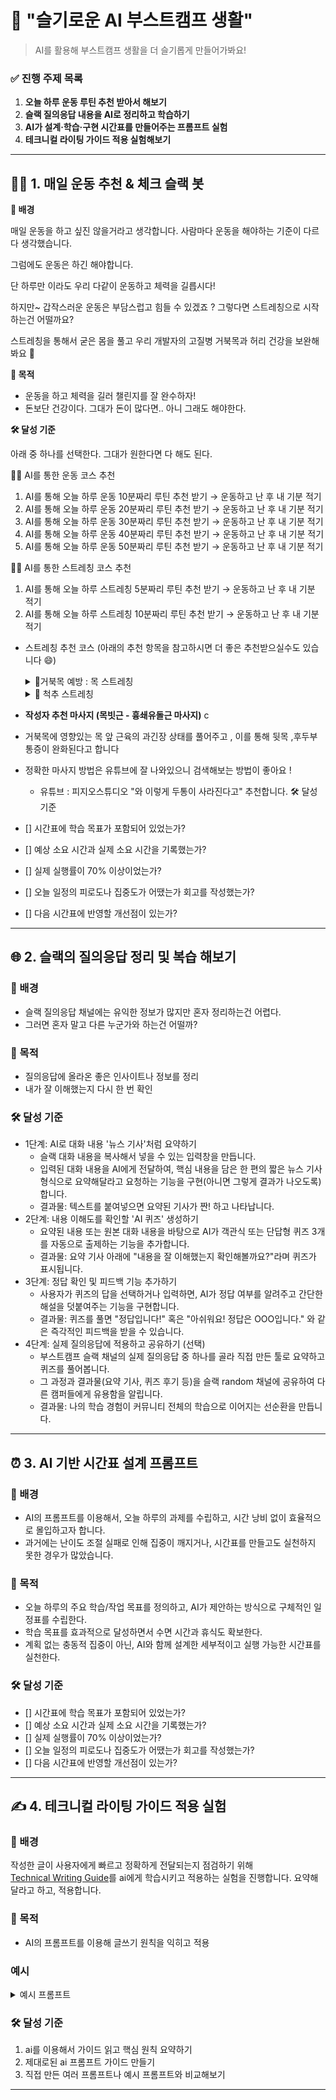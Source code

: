# 📌 "슬기로운 AI 부스트캠프 생활"

> AI를 활용해 부스트캠프 생활을 더 슬기롭게 만들어가봐요!


### ✅ 진행 주제 목록

1. **오늘 하루 운동 루틴 추천 받아서 해보기**
2. **슬랙 질의응답 내용을 AI로 정리하고 학습하기**
3. **AI가 설계·학습·구현 시간표를 만들어주는 프롬프트 실험**
4. **테크니컬 라이팅 가이드 적용 실험해보기**

---

## 🏋️‍♀️ 1. 매일 운동 추천 & 체크 슬랙 봇

**📌 배경**

매일 운동을 하고 싶진 않을거라고 생각합니다. 사람마다 운동을 해야하는 기준이 다르다 생각했습니다.

그럼에도 운동은 하긴 해야합니다.

단 하루만 이라도 우리 다같이 운동하고 체력을 길릅시다!

하지만~ 갑작스러운 운동은 부담스럽고 힘들 수 있겠죠 ? 그렇다면 스트레칭으로 시작하는건 어떨까요?

스트레칭을 통해서 굳은 몸을 풀고 우리 개발자의 고질병 거북목과 허리 건강을 보완해봐요 🙂

**🎯 목적**

- 운동을 하고 체력을 길러 챌린지를 잘 완수하자!
- 돈보단 건강이다. 그대가 돈이 많다면.. 아니 그래도 해야한다.

**🛠 달성 기준**

아래 중 하나를 선택한다. 그대가 원한다면 다 해도 된다.

💪🏻 AI를 통한 운동 코스 추천

1. AI를 통해 오늘 하루 운동 10분짜리 루틴 추천 받기 → 운동하고 난 후 내 기분 적기
2. AI를 통해 오늘 하루 운동 20분짜리 루틴 추천 받기 → 운동하고 난 후 내 기분 적기
3. AI를 통해 오늘 하루 운동 30분짜리 루틴 추천 받기 → 운동하고 난 후 내 기분 적기
4. AI를 통해 오늘 하루 운동 40분짜리 루틴 추천 받기 → 운동하고 난 후 내 기분 적기
5. AI를 통해 오늘 하루 운동 50분짜리 루틴 추천 받기 → 운동하고 난 후 내 기분 적기

🧘🏻 AI를 통한 스트레칭 코스 추천

1. AI를 통해 오늘 하루 스트레칭 5분짜리 루틴 추천 받기 → 운동하고 난 후 내 기분 적기
2. AI를 통해 오늘 하루 스트레칭 10분짜리 루틴 추천 받기 → 운동하고 난 후 내 기분 적기
   
- 스트레칭 추천 코스 (아래의 추천 항목을 참고하시면 더 좋은 추천받으실수도 있습니다 😄)
    <details>
       <summary>🐢거북목 예방 : 목 스트레칭</summary>
        - **[Neck Side Bend]**
            
            **[어디에 좋은지]**: 목 측면 근육 이완, 한쪽으로 치우친 긴장 완화
            
            **[추천 시간: 세트수]**: 15초 유지 × 좌우 각각 2세트
            
            **[스트레칭 방법]**: 오른손으로 머리 왼쪽을 부드럽게 당겨 오른쪽 목 측면이 늘어나게 하고 반대도 동일하게.
            
        - **[Neck Rotation]**
            
            **[어디에 좋은지]**: 경추 가동성 향상, 뻣뻣함 감소
            
            **[추천 시간: 세트수]**: 천천히 5회 좌우 회전 (한 방향당 5초씩) × 2세트
            
            **[스트레칭 방법]**: 턱을 어깨 쪽으로 천천히 회전시키면서 목 전체를 부드럽게 돌린다. 급하게 돌리지 말 것.
            
        - **[Shoulder Rolls]**
            
            **[어디에 좋은지]**: 승모근/견갑 주변 긴장 완화, 상부 체간 정렬 보조
            
            **[추천 시간: 세트수]**: 앞뒤 각각 10회 × 2세트
            
            **[스트레칭 방법]**: 어깨를 귀 쪽으로 끌어올렸다가 뒤로 크게 돌려 내린다. 반대 방향으로도 반복.
  </details>
   <details>
    <summary>🦴 척추 스트레칭</summary>
        - **[Cat-Cow]**
            
            **[어디에 좋은지]**: 전체 척추 유연성 증가, 긴장된 등 풀기
            
            **[추천 시간: 세트수]**: 30초 리듬으로 8~10회 (한 사이클당 앞뒤)
            
            **[스트레칭 방법]**: 네 발 자세에서 들이마실 때 등 아래로 내리며 머리 들어올리고(Cow), 내쉴 때 등 둥글게 말며 턱 당기기(Cat).
            
        - **[Thoracic Rotation (Open Book 변형)]**
            
            **[어디에 좋은지]**: 흉추 회전성 개선, 상체 비틀림 완화
            
            **[추천 시간: 세트수]**: 좌우 각각 30초 × 2세트
            
            **[스트레칭 방법]**: 옆으로 누워 아래쪽 팔은 펴고 위쪽 팔을 가슴 앞에서 뒤로 크게 풀어 회전시키며 흉추를 비튼다.
            
        - **[Child’s Pose]**
            
            **[어디에 좋은지]**: 허리/척추 이완, 긴장 완화
            
            **[추천 시간: 세트수]**: 30~60초 유지 × 2세트
            
            **[스트레칭 방법]**: 무릎을 꿇고 엉덩이를 뒤로 빼면서 상체를 앞으로 숙여 이마를 바닥에 대고 팔을 앞으로 뻗는다.
  </details>
- **작성자 추천 마사지 (목빗근 - 흉쇄유돌근 마사지)**
c
- 거북목에 영향있는 목 앞 근육의 과긴장 상태를 풀어주고 , 이를 통해 뒷목 ,후두부 통증이 완화된다고 합니다
- 정확한 마사지 방법은 유튜브에 잘 나와있으니 검색해보는 방법이 좋아요 !
    - 유튜브 : 피지오스튜디오 "와 이렇게 두통이 사라진다고"  추천합니다.
🛠 달성 기준
- [] 시간표에 학습 목표가 포함되어 있었는가?
- [] 예상 소요 시간과 실제 소요 시간을 기록했는가?
- [] 실제 실행률이 70% 이상이었는가?
- [] 오늘 일정의 피로도나 집중도가 어땠는가 회고를 작성했는가?
- [] 다음 시간표에 반영할 개선점이 있는가?

---

## 🌐 2. 슬랙의 질의응답 정리 및 복습 해보기

### 📌 배경
- 슬랙 질의응답 채널에는 유익한 정보가 많지만 혼자 정리하는건 어렵다.
- 그러면 혼자 말고 다른 누군가와 하는건 어떨까?

### 🎯 목적
- 질의응답에 올라온 좋은 인사이트나 정보를 정리
- 내가 잘 이해했는지 다시 한 번 확인

### 🛠 달성 기준
- 1단계: AI로 대화 내용 '뉴스 기사'처럼 요약하기
    - 슬랙 대화 내용을 복사해서 넣을 수 있는 입력창을 만듭니다.
    - 입력된 대화 내용을 AI에게 전달하여, 핵심 내용을 담은 한 편의 짧은 뉴스 기사 형식으로 요약해달라고 요청하는 기능을 구현(아니면 그렇게 결과가 나오도록)합니다.
    - 결과물: 텍스트를 붙여넣으면 요약된 기사가 짠! 하고 나타납니다.
- 2단계: 내용 이해도를 확인할 'AI 퀴즈' 생성하기
    - 요약된 내용 또는 원본 대화 내용을 바탕으로 AI가 객관식 또는 단답형 퀴즈 3개를 자동으로 출제하는 기능을 추가합니다.
    - 결과물: 요약 기사 아래에 "내용을 잘 이해했는지 확인해볼까요?"라며 퀴즈가 표시됩니다.
- 3단계: 정답 확인 및 피드백 기능 추가하기
    - 사용자가 퀴즈의 답을 선택하거나 입력하면, AI가 정답 여부를 알려주고 간단한 해설을 덧붙여주는 기능을 구현합니다.
    - 결과물: 퀴즈를 풀면 "정답입니다!" 혹은 "아쉬워요! 정답은 OOO입니다." 와 같은 즉각적인 피드백을 받을 수 있습니다.
- 4단계: 실제 질의응답에 적용하고 공유하기 (선택)
    - 부스트캠프 슬랙 채널의 실제 질의응답 중 하나를 골라 직접 만든 툴로 요약하고 퀴즈를 풀어봅니다.
    - 그 과정과 결과물(요약 기사, 퀴즈 후기 등)을 슬랙 random 채널에 공유하여 다른 캠퍼들에게 유용함을 알립니다.
    - 결과물: 나의 학습 경험이 커뮤니티 전체의 학습으로 이어지는 선순환을 만듭니다.

---

## ⏰ 3. AI 기반 시간표 설계 프롬프트

### 📌 배경
- AI의 프롬프트를 이용해서, 오늘 하루의 과제를 수립하고, 시간 낭비 없이 효율적으로 몰입하고자 합니다.
- 과거에는 난이도 조절 실패로 인해 집중이 깨지거나, 시간표를 만들고도 실천하지 못한 경우가 많았습니다.

### 🎯 목적
- 오늘 하루의 주요 학습/작업 목표를 정의하고, AI가 제안하는 방식으로 구체적인 일정표를 수립한다.
- 학습 목표를 효과적으로 달성하면서 수면 시간과 휴식도 확보한다.
- 계획 없는 충동적 집중이 아닌, AI와 함께 설계한 세부적이고 실행 가능한 시간표를 실천한다.


### 🛠 달성 기준 
- [] 시간표에 학습 목표가 포함되어 있었는가?
- [] 예상 소요 시간과 실제 소요 시간을 기록했는가?
- [] 실제 실행률이 70% 이상이었는가?
- [] 오늘 일정의 피로도나 집중도가 어땠는가 회고를 작성했는가?
- [] 다음 시간표에 반영할 개선점이 있는가?

---

## ✍️ 4. 테크니컬 라이팅 가이드 적용 실험

### 📌 배경
작성한 글이 사용자에게 빠르고 정확하게 전달되는지 점검하기 위해  
[Technical Writing Guide](https://technical-writing.dev/index.html)를 ai에게 학습시키고 적용하는 실험을 진행합니다.
요약해달라고 하고, 적용합니다.

### 🎯 목적
- AI의 프롬프트를 이용해 글쓰기 원칙을 익히고 적용

### 예시

<details>
    <summary>예시 프롬프트</summary>

`NotebookLM`과 `Claude Opus 4` 를 이용해 만든 프롬프트 예시입니다.
비교군이 없다면 사용하여도 좋습니다!

```
나는 [학습 주제]에 대해 딥다이브하며 프로그램을 구현하고 학습 내용을 정리하려고 해.

## 문서 작성 요청사항

### 1. 설계 문서 작성
다음 정보를 바탕으로 프로그램 설계 문서를 작성해줘:

**학습 목표**
[구체적인 학습 목표 작성]

**사전지식**
[필요한 사전지식 또는 "없음"]

**기능요구사항**
[구현할 기능들을 구체적으로 나열]

**프로그래밍 요구사항**
[코드 작성 시 지켜야 할 제약사항과 품질 기준]

**추가 고려사항** (선택)
- 환경: [개발 환경이나 실행 환경]
- 예상 결과: [기대하는 동작이나 결과물]
- 제약사항: [특별히 주의해야 할 제한사항]

### 2. 문서 작성 원칙
다음 원칙을 지켜서 작성해줘:

**구조적 작성**
1. 문제 정의와 목적을 명확히 설명
2. 핵심 개념을 단계별로 분해
3. 각 단계마다 WHY(왜) → WHAT(무엇을) → HOW(어떻게) 순서로 설명

**기술적 깊이**
- 표면적 지식이 아닌 내부 동작 원리 설명
- 구현 과정에서 만날 수 있는 엣지 케이스 분석
- 성능이나 설계 트레이드오프 명시

**실용적 접근**
- 이론과 실제 구현의 차이점 설명
- 단계별 구현 가이드 제공
- 테스트 전략과 검증 방법 포함

### 3. 원하는 문서 형식

**설계 문서 구성**
1. 개요 (문제 정의, 학습 목표)
2. 핵심 개념 분석
3. 아키텍처 설계
   - 전체 구조도
   - 컴포넌트별 책임과 역할
   - 데이터 흐름
4. 구현 전략
   - 단계별 구현 계획
   - 각 단계의 검증 방법
5. 예상 챌린지와 해결 방안

**학습 정리 문서 구성**
1. 핵심 인사이트 (TL;DR)
2. 깊이 있는 개념 설명
3. 구현 중 발견한 내용
4. 실수와 해결 과정
5. 추가 학습이 필요한 부분

### 4. 작성 스타일
- 명확하고 간결한 문장 사용
- 코드 예시는 핵심만 포함
- 다이어그램이나 표로 복잡한 관계 시각화
- 각 섹션은 독립적으로 이해 가능하게 작성
```

</details>

### 🛠 달성 기준
1. ai를 이용해서 가이드 읽고 핵심 원칙 요약하기
2. 제대로된 ai 프롬프트 가이드 만들기
3. 직접 만든 여러 프롬프트나 예시 프롬프트와 비교해보기

--- 
